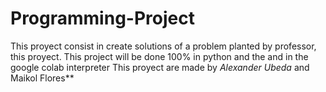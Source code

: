 # Programming-Project

This proyect consist in create solutions of a problem planted by professor, this proyect. This project will be done 100% in python and the and in the google colab interpreter
This proyect are made by *Alexander Ubeda* and Maikol Flores** 
